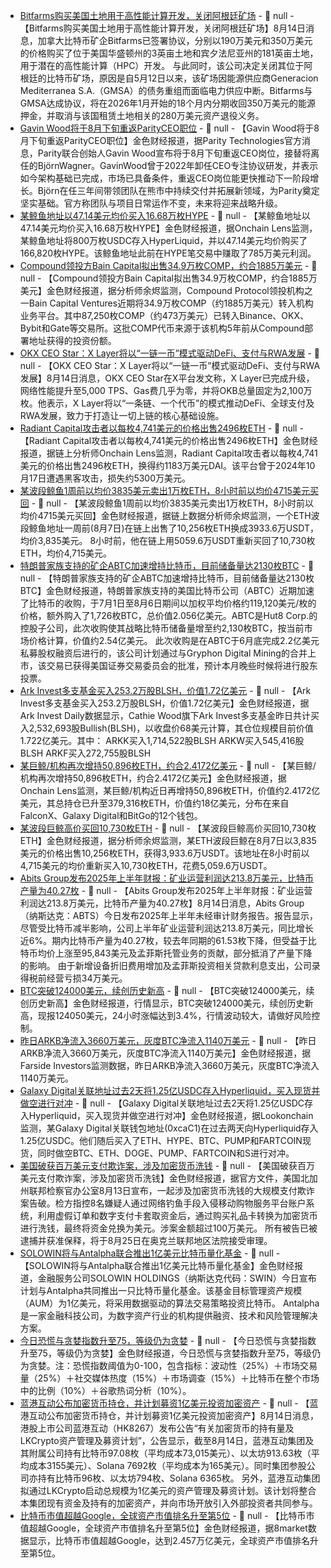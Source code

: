 - [Bitfarms购买美国土地用于高性能计算开发，关闭阿根廷矿场](https://theminermag.com/news/2025-08-13/bitfarms-bitcoin-hpc-land) - 📰 null - 【Bitfarms购买美国土地用于高性能计算开发，关闭阿根廷矿场】8月14日消息，加拿大比特币矿企Bitfarms已签署协议，分别以190万美元和350万美元的价格购买了位于美国华盛顿州的3英亩土地和宾夕法尼亚州的181英亩土地，用于潜在的高性能计算（HPC）开发。 
与此同时，该公司决定关闭其位于阿根廷的比特币矿场，原因是自5月12日以来，该矿场因能源供应商Generacion Mediterranea S.A.（GMSA）的债务重组而面临电力供应中断。Bitfarms与GMSA达成协议，将在2026年1月开始的18个月内分期收回350万美元的能源押金，并取消与该国租赁土地相关的280万美元资产退役义务。
- [Gavin Wood将于8月下旬重返ParityCEO职位](https://x.com/paritytech/status/1955617027239878698) - 📰 null - 【Gavin Wood将于8月下旬重返ParityCEO职位】金色财经报道，据Parity Technologies官方消息，Parity联合创始人Gavin Wood宣布将于8月下旬重返CEO岗位，接替将离任的BjörnWagner。GavinWood曾于2022年卸任CEO专注协议研发，并表示如今架构基础已完成，市场已具备条件，重返CEO岗位能更快推动下一阶段增长。Björn在任三年间带领团队在熊市中持续交付并拓展新领域，为Parity奠定坚实基础。官方称团队与项目日常运作不变，未来将迎来战略升级。
- [某鲸鱼地址以47.14美元均价买入16.68万枚HYPE](https://x.com/OnchainLens/status/1955798065992098166) - 📰 null - 【某鲸鱼地址以47.14美元均价买入16.68万枚HYPE】金色财经报道，据Onchain Lens监测，某鲸鱼地址将800万枚USDC存入HyperLiquid，并以47.14美元均价购买了166,820枚HYPE。该鲸鱼地址此前在HYPE笔交易中赚取了785万美元利润。
- [Compound领投方Bain Capital拟出售34.9万枚COMP，约合1885万美元]() - 📰 null - 【Compound领投方Bain Capital拟出售34.9万枚COMP，约合1885万美元】金色财经报道，据分析师余烬监测，Compound Protocol领投机构之一Bain Capital Ventures近期将34.9万枚COMP（约1885万美元）转入机构业务平台。其中87,250枚COMP（约473万美元）已转入Binance、OKX、Bybit和Gate等交易所。这批COMP代币来源于该机构5年前从Compound部署地址获得的投资份额。
- [OKX CEO Star：X Layer将以“一链一币”模式驱动DeFi、支付与RWA发展](https://x.com/star_okx/status/1955793263585321224) - 📰 null - 【OKX CEO Star：X Layer将以“一链一币”模式驱动DeFi、支付与RWA发展】8月14日消息，OKX CEO Star在X平台发文称，X Layer已完成升级，网络性能提升至5,000 TPS、Gas费几乎为零，并将OKB总量固定为2,100万枚。他表示，X Layer将以“一条链、一个代币”的模式推动DeFi、全球支付及RWA发展，致力于打造让一切上链的核心基础设施。
- [Radiant Capital攻击者以每枚4,741美元的价格出售2496枚ETH](https://x.com/OnchainLens/status/1955794985913368704) - 📰 null - 【Radiant Capital攻击者以每枚4,741美元的价格出售2496枚ETH】金色财经报道，据链上分析师Onchain Lens监测，Radiant Capital攻击者以每枚4,741美元的价格出售2496枚ETH，换得约1183万美元DAI。该平台曾于2024年10月17日遭遇黑客攻击，损失约5300万美元。
- [某波段鲸鱼1周前以均价3835美元卖出1万枚ETH，8小时前以均价4715美元买回](https://x.com/EmberCN/status/1955789152722780527) - 📰 null - 【某波段鲸鱼1周前以均价3835美元卖出1万枚ETH，8小时前以均价4715美元买回】金色财经报道，据链上数据分析师余烬监测，一个ETH波段鲸鱼地址一周前(8月7日)在链上出售了10,256枚ETH换成3933.6万USDT，均价3,835美元。 
8小时前，他在链上用5059.6万USDT重新买回了10,730枚ETH，均价4,715美元。
- [特朗普家族支持的矿企ABTC加速增持比特币，目前储备量达2130枚BTC](https://theminermag.com/news/2025-08-13/abtc-bitcoin-acquisition) - 📰 null - 【特朗普家族支持的矿企ABTC加速增持比特币，目前储备量达2130枚BTC】金色财经报道，特朗普家族支持的美国比特币公司（ABTC）近期加速了比特币的收购，于7月1日至8月6日期间以加权平均价格约119,120美元/枚的价格，额外购入了1,726枚BTC，总价值2.056亿美元。ABTC是Hut8 Corp.的控股子公司，此次收购使其战略比特币储备量增至约2,130枚BTC，按当前市场价格计算，价值约2.54亿美元。 
此次收购是在ABTC于6月底完成2.2亿美元私募股权融资后进行的，该公司计划通过与Gryphon Digital Mining的合并上市，该交易已获得美国证券交易委员会的批准，预计本月晚些时候将进行股东投票。
- [Ark Invest多支基金买入253.2万股BLSH，价值1.72亿美元](https://x.com/ArkkDaily/status/1955783838765854922) - 📰 null - 【Ark Invest多支基金买入253.2万股BLSH，价值1.72亿美元】金色财经报道，据Ark Invest Daily数据显示，Cathie Wood旗下Ark Invest多支基金昨日共计买入2,532,693股Bullish(BLSH)，以收盘价68美元计算，其仓位规模目前价值1.722亿美元。其中： 
ARKK买入1,714,522股BLSH 
ARKW买入545,416股BLSH 
ARKF买入272,755股BLSH
- [某巨鲸/机构再次增持50,896枚ETH，约合2.4172亿美元](https://x.com/OnchainLens/status/1955790254033838521) - 📰 null - 【某巨鲸/机构再次增持50,896枚ETH，约合2.4172亿美元】金色财经报道，据Onchain Lens监测，某巨鲸/机构近日再增持50,896枚ETH，价值约2.4172亿美元，其总持仓已升至379,316枚ETH，价值约18亿美元，分布在来自FalconX、Galaxy Digital和BitGo的12个钱包。
- [某波段巨鲸高价买回10,730枚ETH]() - 📰 null - 【某波段巨鲸高价买回10,730枚ETH】金色财经报道，据分析师余烬监测，某ETH波段巨鲸在8月7日以3,835美元的价格出售10,256枚ETH，获得3,933.6万USDT。该地址在8小时前以4,715美元的均价重新买入10,730枚ETH，花费5,059.6万USDT。
- [Abits Group发布2025年上半年财报：矿业运营利润达213.8万美元，比特币产量为40.27枚](https://www.globenewswire.com/news-release/2025/08/13/3132651/0/en/Abits-Group-Inc-Reports-Unaudited-Financial-Results-for-the-First-Half-of-2025.html) - 📰 null - 【Abits Group发布2025年上半年财报：矿业运营利润达213.8万美元，比特币产量为40.27枚】8月14日消息，Abits Group（纳斯达克：ABTS）今日发布2025年上半年未经审计财务报告。报告显示，尽管受比特币减半影响，公司上半年矿业运营利润达213.8万美元，同比增长近6%。期内比特币产量为40.27枚，较去年同期的61.53枚下降，但受益于比特币均价上涨至95,843美元及孟菲斯托管业务的贡献，部分抵消了产量下降的影响。 
由于新增设备折旧费用增加及孟菲斯投资相关贷款利息支出，公司录得税前经营亏损34万美元。
- [BTC突破124000美元，续创历史新高]() - 📰 null - 【BTC突破124000美元，续创历史新高】金色财经报道，行情显示，BTC突破124000美元，续创历史新高，现报124050美元，24小时涨幅达到3.4%，行情波动较大，请做好风险控制。
- [昨日ARKB净流入3660万美元，灰度BTC净流入1140万美元](https://farside.co.uk/btc/) - 📰 null - 【昨日ARKB净流入3660万美元，灰度BTC净流入1140万美元】金色财经报道，据Farside Investors监测数据，昨日ARKB净流入3660万美元，灰度BTC净流入1140万美元。
- [Galaxy Digital关联地址过去2天将1.25亿USDC存入Hyperliquid，买入现货并做空进行对冲](https://x.com/lookonchain/status/1955785512008212695) - 📰 null - 【Galaxy Digital关联地址过去2天将1.25亿USDC存入Hyperliquid，买入现货并做空进行对冲】金色财经报道，据Lookonchain监测，某Galaxy Digital关联钱包地址(0xcaC1)在过去两天向Hyperliquid存入1.25亿USDC。他们随后买入了ETH、HYPE、BTC、PUMP和FARTCOIN现货，同时做空BTC、ETH、DOGE、PUMP、FARTCOIN和S进行对冲。
- [美国破获百万美元支付欺诈案，涉及加密货币洗钱](https://www.justice.gov/usao-ndca/pr/eight-defendants-charged-nationwide-scheme-defraud-two-mobile-shopping-service) - 📰 null - 【美国破获百万美元支付欺诈案，涉及加密货币洗钱】金色财经报道，据官方文件，美国北加州联邦检察官办公室8月13日宣布，一起涉及加密货币洗钱的大规模支付欺诈案告破。检方指控8名嫌疑人通过网络钓鱼手段入侵移动购物服务平台账户系统，利用虚假订单和数字支付卡套取资金后，通过购买礼品卡转换为加密货币进行洗钱，最终将资金兑换为美元。涉案金额超过100万美元。 
所有被告已被逮捕并获准保释，将于8月25日在奥克兰联邦地区法院接受审理。
- [SOLOWIN将与Antalpha联合推出1亿美元比特币量化基金](https://www.globenewswire.com/news-release/2025/08/13/3132536/0/en/SOLOWIN-to-Jointly-Launch-US-100M-Bitcoin-Quantitative-Fund-with-Antalpha.html) - 📰 null - 【SOLOWIN将与Antalpha联合推出1亿美元比特币量化基金】金色财经报道，金融服务公司SOLOWIN HOLDINGS（纳斯达克代码：SWIN）今日宣布计划与Antalpha共同推出一只比特币量化基金。该基金目标管理资产规模（AUM）为1亿美元，将采用数据驱动的算法交易策略投资比特币。 
Antalpha是一家金融科技公司，为数字资产行业的机构提供融资、技术和风险管理解决方案。
- [今日恐慌与贪婪指数升至75，等级仍为贪婪](https://alternative.me/crypto/fear-and-greed-index/#google_vignette) - 📰 null - 【今日恐慌与贪婪指数升至75，等级仍为贪婪】金色财经报道，今日恐慌与贪婪指数升至75，等级仍为贪婪。注：恐慌指数阈值为0-100，包含指标：波动性（25%）＋市场交易量（25%）＋社交媒体热度（15%）＋市场调查（15%）＋比特币在整个市场中的比例（10%）＋谷歌热词分析（10%）。
- [蓝港互动公布加密货币持仓，并计划募资1亿美元投资加密资产]() - 📰 null - 【蓝港互动公布加密货币持仓，并计划募资1亿美元投资加密资产】8月14日消息，港股上市公司蓝港互动（HK8267）发布公告“有关加密货币的持有量及LKCrypto资产管理及募资计划”，公告显示，截至8月14日，蓝港互动集团及其附属公司持有比特币97.08枚（平均成本73,015美元）、以太坊913.63枚（平均成本3155美元）、Solana 7692枚（平均成本为165美元）。同时集团参股公司亦持有比特币96枚、以太坊794枚、Solana 6365枚。 
另外，蓝港互动集团拟通过LKCrypto启动总规模为1亿美元的资产管理及募资计划。该计划将整合本集团现有资金及持有的加密资产，并向市场开放引入外部投资者共同参与。
- [比特币市值超越Google，全球资产市值排名升至第5位](https://8marketcap.com/#google_vignette) - 📰 null - 【比特币市值超越Google，全球资产市值排名升至第5位】金色财经报道，据8market数据显示，比特币市值超越Google，达到2.457万亿美元，全球资产市值排名升至第5位。
